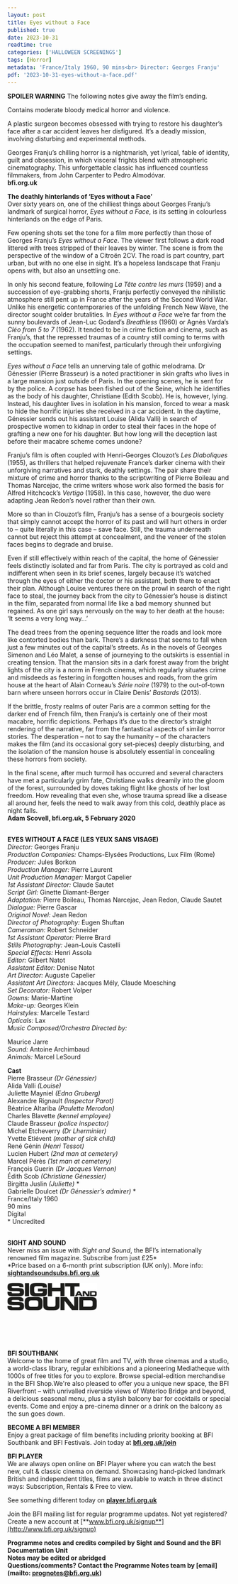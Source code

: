 ```yaml
---
layout: post
title: Eyes without a Face
published: true
date: 2023-10-31
readtime: true
categories: ['HALLOWEEN SCREENINGS']
tags: [Horror]
metadata: 'France/Italy 1960, 90 mins<br> Director: Georges Franju'
pdf: '2023-10-31-eyes-without-a-face.pdf'
---
```


**SPOILER WARNING** The following notes give away the film’s ending.

Contains moderate bloody medical horror and violence.

A plastic surgeon becomes obsessed with trying to restore his daughter’s face after a car accident leaves her disfigured. It’s a deadly mission, involving disturbing and experimental methods.

Georges Franju’s chilling horror is a nightmarish, yet lyrical, fable of identity, guilt and obsession, in which visceral frights blend with atmospheric cinematography. This unforgettable classic has influenced countless filmmakers, from John Carpenter to Pedro Almodóvar.  
**bfi.org.uk**  

**The deathly hinterlands of ‘Eyes without a Face’**  
Over sixty years on, one of the chilliest things about Georges Franju’s landmark of surgical horror, _Eyes without a Face_, is its setting in colourless hinterlands on the edge of Paris.

Few opening shots set the tone for a film more perfectly than those of Georges Franju’s _Eyes without a Face_. The viewer first follows a dark road littered with trees stripped of their leaves by winter. The scene is from the perspective of the window of a Citroën 2CV. The road is part country, part urban, but with no one else in sight. It’s a hopeless landscape that Franju opens with, but also an unsettling one.

In only his second feature, following _La Tête contre les murs_ (1959) and a succession of eye-grabbing shorts, Franju perfectly conveyed the nihilistic atmosphere still pent up in France after the years of the Second World War. Unlike his energetic contemporaries of the unfolding French New Wave, the director sought colder brutalities. In _Eyes without a Face_ we’re far from the sunny boulevards of Jean-Luc Godard’s _Breathless_ (1960) or Agnès Varda’s _Cléo from 5 to 7_ (1962). It tended to be in crime fiction and cinema, such as Franju’s, that the repressed traumas of a country still coming to terms with the occupation seemed to manifest, particularly through their unforgiving settings.

_Eyes without a Face_ tells an unnerving tale of gothic melodrama. Dr Génessier (Pierre Brasseur) is a noted practitioner in skin grafts who lives in a large mansion just outside of Paris. In the opening scenes, he is sent for by the police. A corpse has been fished out of the Seine, which he identifies as the body of his daughter, Christiane (Edith Scobb). He is, however, lying. Instead, his daughter lives in isolation in his mansion, forced to wear a mask to hide the horrific injuries she received in a car accident. In the daytime, Génessier sends out his assistant Louise (Alida Valli) in search of prospective women to kidnap in order to steal their faces in the hope of grafting a new one for his daughter. But how long will the deception last before their macabre scheme comes undone?

Franju’s film is often coupled with Henri-Georges Clouzot’s _Les Diaboliques_ (1955), as thrillers that helped rejuvenate France’s darker cinema with their unforgiving narratives and stark, deathly settings. The pair share their mixture of crime and horror thanks to the scriptwriting of Pierre Boileau and Thomas Narcejac, the crime writers whose work also formed the basis for Alfred Hitchcock’s _Vertigo_ (1958). In this case, however, the duo were adapting Jean Redon’s novel rather than their own.

More so than in Clouzot’s film, Franju’s has a sense of a bourgeois society that simply cannot accept the horror of its past and will hurt others in order to – quite literally in this case – save face. Still, the trauma underneath cannot but reject this attempt at concealment, and the veneer of the stolen faces begins to degrade and bruise.

Even if still effectively within reach of the capital, the home of Génessier feels distinctly isolated and far from Paris. The city is portrayed as cold and indifferent when seen in its brief scenes, largely because it’s watched through the eyes of either the doctor or his assistant, both there to enact their plan. Although Louise ventures there on the prowl in search of the right face to steal, the journey back from the city to Génessier’s house is distinct in the film, separated from normal life like a bad memory shunned but regained. As one girl says nervously on the way to her death at the house: ‘It seems a very long way…’

The dead trees from the opening sequence litter the roads and look more like contorted bodies than bark. There’s a darkness that seems to fall when just a few minutes out of the capital’s streets. As in the novels of Georges Simenon and Léo Malet, a sense of journeying to the outskirts is essential in creating tension. That the mansion sits in a dark forest away from the bright lights of the city is a norm in French cinema, which regularly situates crime and misdeeds as festering in forgotten houses and roads, from the grim house at the heart of Alain Corneau’s _Série noire_ (1979) to the out-of-town barn where unseen horrors occur in Claire Denis’ _Bastards_ (2013).

If the brittle, frosty realms of outer Paris are a common setting for the darker end of French film, then Franju’s is certainly one of their most macabre, horrific depictions. Perhaps it’s due to the director’s straight rendering of the narrative, far from the fantastical aspects of similar horror stories. The desperation – not to say the humanity – of the characters makes the film (and its occasional gory set-pieces) deeply disturbing, and the isolation of the mansion house is absolutely essential in concealing these horrors from society.

In the final scene, after much turmoil has occurred and several characters have met a particularly grim fate, Christiane walks dreamily into the gloom of the forest, surrounded by doves taking flight like ghosts of her lost freedom. How revealing that even she, whose trauma spread like a disease all around her, feels the need to walk away from this cold, deathly place as night falls.  
**Adam Scovell, bfi.org.uk, 5 February 2020**  
<br>

**EYES WITHOUT A FACE (LES YEUX SANS VISAGE)**  
_Director:_ Georges Franju  
_Production Companies:_ Champs-Elysées Productions, Lux Film (Rome)  
_Producer:_ Jules Borkon  
_Production Manager:_ Pierre Laurent  
_Unit Production Manager:_ Margot Capelier  
_1st Assistant Director:_ Claude Sautet  
_Script Girl:_ Ginette Diamant-Berger  
_Adaptation:_ Pierre Boileau, Thomas Narcejac, Jean Redon, Claude Sautet  
_Dialogue:_ Pierre Gascar  
_Original Novel:_ Jean Redon  
_Director of Photography:_ Eugen Shuftan  
_Cameraman:_ Robert Schneider  
_1st Assistant Operator:_ Pierre Brard  
_Stills Photography:_ Jean-Louis Castelli  
_Special Effects:_ Henri Assola  
_Editor:_ Gilbert Natot  
_Assistant Editor:_ Denise Natot  
_Art Director:_ Auguste Capelier  
_Assistant Art Directors:_ Jacques Mély,
Claude Moesching  
_Set Decorator:_ Robert Volper  
_Gowns:_ Marie-Martine  
_Make-up:_ Georges Klein  
_Hairstyles:_ Marcelle Testard  
_Opticals:_ Lax  
_Music Composed/Orchestra Directed by:_

Maurice Jarre  
_Sound:_ Antoine Archimbaud  
_Animals:_ Marcel LeSourd  

**Cast**  
Pierre Brasseur _(Dr Génessier)_  
Alida Valli _(Louise)_  
Juliette Mayniel _(Edna Gruberg)_  
Alexandre Rignault _(Inspector Parot)_  
Béatrice Altariba _(Paulette Merodon)_  
Charles Blavette _(kennel employee)_  
Claude Brasseur _(police inspector)_  
Michel Etcheverry _(Dr Lherminier)_  
Yvette Etiévent _(mother of sick child)_  
René Génin _(Henri Tessot)_  
Lucien Hubert _(2nd man at cemetery)_  
Marcel Pérès _(1st man at cemetery)_  
François Guerin _(Dr Jacques Vernon)_  
Édith Scob _(Christiane Génessier)_  
Birgitta Juslin _(Juliette)_ *  
Gabrielle Doulcet _(Dr Génessier’s admirer)_ *  
France/Italy 1960  
90 mins  
Digital  
\* Uncredited  
<br>

**SIGHT AND SOUND**<br>
Never miss an issue with _Sight and Sound_, the BFI’s internationally renowned film magazine. Subscribe from just £25*<br>
*Price based on a 6-month print subscription (UK only). More info: [**sightandsoundsubs.bfi.org.uk**](https://sightandsoundsubs.bfi.org.uk/subscribe)

<img style="float: left;" src="/img/sight-and-sound.jpg" width="40%" height="40%"><br><br><br><br><br><br><br><br>

**BFI SOUTHBANK**  
Welcome to the home of great film and TV, with three cinemas and a studio, a world-class library, regular exhibitions and a pioneering Mediatheque with 1000s of free titles for you to explore. Browse special-edition merchandise in the BFI Shop.We&#39;re also pleased to offer you a unique new space, the BFI Riverfront – with unrivalled riverside views of Waterloo Bridge and beyond, a delicious seasonal menu, plus a stylish balcony bar for cocktails or special events. Come and enjoy a pre-cinema dinner or a drink on the balcony as the sun goes down.  

**BECOME A BFI MEMBER**  
Enjoy a great package of film benefits including priority booking at BFI Southbank and BFI Festivals. Join today at [**bfi.org.uk/join**](http://www.bfi.org.uk/join)  

**BFI PLAYER**  
 We are always open online on BFI Player where you can watch the best new, cult &amp; classic cinema on demand. Showcasing hand-picked landmark British and independent titles, films are available to watch in three distinct ways: Subscription, Rentals &amp; Free to view.  

See something different today on [**player.bfi.org.uk**](https://player.bfi.org.uk)  

Join the BFI mailing list for regular programme updates. Not yet registered? Create a new account at [**www.bfi.org.uk/signup**](http://www.bfi.org.uk/signup)

**Programme notes and credits compiled by Sight and Sound and the BFI Documentation Unit  
Notes may be edited or abridged  
Questions/comments? Contact the Programme Notes team by [email](mailto: prognotes@bfi.org.uk)**

<!--stackedit_data:
eyJoaXN0b3J5IjpbLTE4MDAzMDg3NThdfQ==
-->